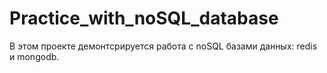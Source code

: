 # Practice_with_noSQL_database
В этом проекте демонтсрируется работа с noSQL базами данных: redis и mongodb.
